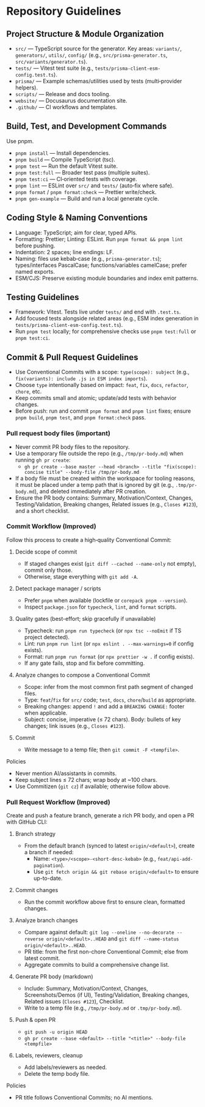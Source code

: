 # Repository Guidelines

## Project Structure & Module Organization
- `src/` — TypeScript source for the generator. Key areas: `variants/`, `generators/`, `utils/`, `config/` (e.g., `src/prisma-generator.ts`, `src/variants/generator.ts`).
- `tests/` — Vitest test suite (e.g., `tests/prisma-client-esm-config.test.ts`).
- `prisma/` — Example schemas/utilities used by tests (multi‑provider helpers).
- `scripts/` — Release and docs tooling.
- `website/` — Docusaurus documentation site.
- `.github/` — CI workflows and templates.

## Build, Test, and Development Commands
Use pnpm.
- `pnpm install` — Install dependencies.
- `pnpm build` — Compile TypeScript (tsc).
- `pnpm test` — Run the default Vitest suite.
- `pnpm test:full` — Broader test pass (multiple suites).
- `pnpm test:ci` — CI‑oriented tests with coverage.
- `pnpm lint` — ESLint over `src/` and `tests/` (auto‑fix where safe).
- `pnpm format` / `pnpm format:check` — Prettier write/check.
- `pnpm gen-example` — Build and run a local generate cycle.

## Coding Style & Naming Conventions
- Language: TypeScript; aim for clear, typed APIs.
- Formatting: Prettier; Linting: ESLint. Run `pnpm format && pnpm lint` before pushing.
- Indentation: 2 spaces; line endings: LF.
- Naming: files use kebab‑case (e.g., `prisma-generator.ts`); types/interfaces PascalCase; functions/variables camelCase; prefer named exports.
- ESM/CJS: Preserve existing module boundaries and index emit patterns.

## Testing Guidelines
- Framework: Vitest. Tests live under `tests/` and end with `.test.ts`.
- Add focused tests alongside related areas (e.g., ESM index generation in `tests/prisma-client-esm-config.test.ts`).
- Run `pnpm test` locally; for comprehensive checks use `pnpm test:full` or `pnpm test:ci`.

## Commit & Pull Request Guidelines
- Use Conventional Commits with a scope: `type(scope): subject` (e.g., `fix(variants): include .js in ESM index imports`).
- Choose `type` intentionally based on impact: `feat`, `fix`, `docs`, `refactor`, `chore`, etc.
- Keep commits small and atomic; update/add tests with behavior changes.
- Before push: run and commit `pnpm format` and `pnpm lint` fixes; ensure `pnpm build`, `pnpm test`, and `pnpm format:check` pass.

### Pull request body files (important)
- Never commit PR body files to the repository.
- Use a temporary file outside the repo (e.g., `/tmp/pr-body.md`) when running `gh pr create`:
  - `gh pr create --base master --head <branch> --title "fix(scope): concise title" --body-file /tmp/pr-body.md`
- If a body file must be created within the workspace for tooling reasons, it must be placed under a temp path that is ignored by git (e.g., `.tmp/pr-body.md`), and deleted immediately after PR creation.
- Ensure the PR body contains: Summary, Motivation/Context, Changes, Testing/Validation, Breaking changes, Related issues (e.g., `Closes #123`), and a short checklist.

### Commit Workflow (Improved)
Follow this process to create a high‑quality Conventional Commit:

1. Decide scope of commit
   - If staged changes exist (`git diff --cached --name-only` not empty), commit only those.
   - Otherwise, stage everything with `git add -A`.

2. Detect package manager / scripts
   - Prefer `pnpm` when available (lockfile or `corepack pnpm --version`).
   - Inspect `package.json` for `typecheck`, `lint`, and `format` scripts.

3. Quality gates (best-effort; skip gracefully if unavailable)
   - Typecheck: run `pnpm run typecheck` (or `npx tsc --noEmit` if TS project detected).
   - Lint: run `pnpm run lint` (or `npx eslint . --max-warnings=0` if config exists).
   - Format: run `pnpm run format` (or `npx prettier -w .` if config exists).
   - If any gate fails, stop and fix before committing.

4. Analyze changes to compose a Conventional Commit
   - Scope: infer from the most common first path segment of changed files.
   - Type: `feat`/`fix` for `src/` code; `test`, `docs`, `chore`/`build` as appropriate.
   - Breaking changes: append `!` and add a `BREAKING CHANGE:` footer when applicable.
   - Subject: concise, imperative (≤ 72 chars). Body: bullets of key changes; link issues (e.g., `Closes #123`).

5. Commit
   - Write message to a temp file; then `git commit -F <tempfile>`.

Policies
- Never mention AI/assistants in commits.
- Keep subject lines ≤ 72 chars; wrap body at ~100 chars.
- Use Commitizen (`git cz`) if available; otherwise follow above.

### Pull Request Workflow (Improved)
Create and push a feature branch, generate a rich PR body, and open a PR with GitHub CLI:

1. Branch strategy
   - From the default branch (synced to latest `origin/<default>`), create a branch if needed:
     - Name: `<type>/<scope>-<short-desc-kebab>` (e.g., `feat/api-add-pagination`).
     - Use `git fetch origin && git rebase origin/<default>` to ensure up-to-date.

2. Commit changes
   - Run the commit workflow above first to ensure clean, formatted changes.

3. Analyze branch changes
   - Compare against default: `git log --oneline --no-decorate --reverse origin/<default>..HEAD` and
     `git diff --name-status origin/<default>..HEAD`.
   - PR title: from the first non-chore Conventional Commit; else from latest commit.
   - Aggregate commits to build a comprehensive change list.

4. Generate PR body (markdown)
   - Include: Summary, Motivation/Context, Changes, Screenshots/Demos (if UI), Testing/Validation, Breaking changes, Related issues (`Closes #123`), Checklist.
   - Write to a temp file (e.g., `/tmp/pr-body.md` or `.tmp/pr-body.md`).

5. Push & open PR
   - `git push -u origin HEAD`
   - `gh pr create --base <default> --title "<title>" --body-file <tempfile>`

6. Labels, reviewers, cleanup
   - Add labels/reviewers as needed.
   - Delete the temp body file.

Policies
- PR title follows Conventional Commits; no AI mentions.
